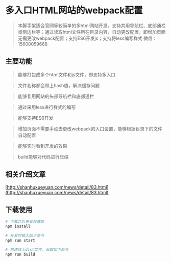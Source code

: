 # 多入口HTML网站的webpack配置

> 本脚手架适合官网等较简单的多html网站开发，支持共用导航栏、底部通栏或侧边栏等；通过读取html文件所在目录内容，自动更改配置，即增加页面无需更改webpack配置；支持ES6开发js；支持将less编写样式
> 微信：15600059668

## 主要功能

> 能够打包成多个html文件和js文件，即支持多入口

> 文件名称都会带上hash值，解决缓存问题

> 能够复用网站的头部导航栏和底部通栏

> 通过采用less进行样式的编写

> 能够支持ES6开发

> 增加页面不需要手动去更改webpack的入口设置，能够根据目录下的文件自动配置

> 能够实时看到开发的效果

> build能够对代码进行压缩

## 相关介绍文章
[http://shanhuxueyuan.com/news/detail/83.html](http://shanhuxueyuan.com/news/detail/83.html)

## 下载使用

``` bash
# 下载之后先安装依赖
npm install

# 开发时输入如下命令
npm run start

# 构建线上dist文件，采取如下命令
npm run build

```



